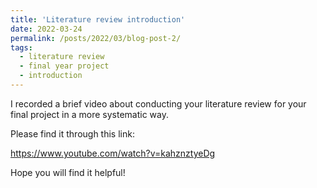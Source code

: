 ```yaml
---
title: 'Literature review introduction'
date: 2022-03-24
permalink: /posts/2022/03/blog-post-2/
tags:
  - literature review
  - final year project
  - introduction
---
```


I recorded a brief video about conducting your literature review for your final project in a more systematic way.

Please find it through this link:

https://www.youtube.com/watch?v=kahznztyeDg


Hope you will find it helpful!
